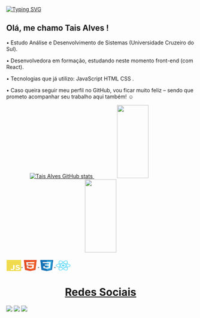 [![Typing SVG](https://readme-typing-svg.herokuapp.com/?color=8E2DEf&size=30&center=true&vCenter=true&width=1000&lines=Seja+Bem-Vindos:%29)](https://git.io/typing-svg)

## Olá, me chamo Tais Alves !

• Estudo Análise e Desenvolvimento de Sistemas (Universidade Cruzeiro do Sul).

• Desenvolvedora em formação, estudando neste momento front-end (com React).

• Tecnologias que já utilizo:  JavaScript   HTML  CSS  .

• Caso queira seguir meu perfil no GitHub, vou ficar muito feliz – sendo que prometo acompanhar seu trabalho aqui também!  ☺️

<div align="center"> 
  <a href= "https://github.com/Taisalvess">
  <img width="49%" height="195px" src="https://github-readme-stats.vercel.app/api?username=Taisalvess&show_icons=true&theme=algolia&hide_border=true&title_color=8E2DE2&icon_color=8E2DE2&text_color=c9d1d9&bg_color=0d1117" alt="Tais Alves GitHub stats" />
  <img width="41%" height="195px" src="https://github-readme-stats.vercel.app/api/top-langs/?username=Taisalvess&layout=compact&theme=algolia&hide_border=true&title_color=8E2DE2&text_color=8E2DE2&bg_color=0d1117" />
  <img width="41%" height="195px" src="https://github-readme-stats.vercel.app/api?username=anuraghazra&theme=dark"/>


    
</div>


<div style="display: inline_block"><br>
  <img align="center" alt="Tais-Js" height="30" width="40" src="https://raw.githubusercontent.com/devicons/devicon/master/icons/javascript/javascript-plain.svg">
  <img align="center" alt="Tais-HTML" height="30" width="40" src="https://raw.githubusercontent.com/devicons/devicon/master/icons/html5/html5-original.svg">
  <img align="center" alt="Tais-CSS" height="30" width="40" src="https://raw.githubusercontent.com/devicons/devicon/master/icons/css3/css3-original.svg">
   <img align="center" alt="Tais-React" height="30" width="40" src="https://raw.githubusercontent.com/devicons/devicon/master/icons/react/react-original.svg">
 
</div>
  
   <h1 align="center">Redes Sociais</h1>
   
   <a href = "mailto:taisalvessilva97@gmail.com"><img src="https://img.shields.io/badge/-Gmail-%23333?style=for-the-badge&logo=gmail&logoColor=white" target="_blank"></a>
  <a href="https://instagram.com/_taisaalves_" target="_blank"><img src="https://img.shields.io/badge/-Instagram-%23E4405F?style=for-the-badge&logo=instagram&logoColor=white" target="_blank"></a>
   <a href="https://www.linkedin.com/in/taisalves0797/" target="_blank"><img src="https://img.shields.io/badge/-LinkedIn-%230077B5?style=for-the-badge&logo=linkedin&logoColor=white" target="_blank"></a> 
</div>
